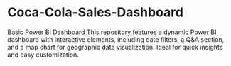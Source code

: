 # Coca-Cola-Sales-Dashboard
Basic Power BI Dashboard
This repository features a dynamic Power BI dashboard with interactive elements, including date filters, a Q&A section, and a map chart for geographic data visualization. Ideal for quick insights and easy customization.
